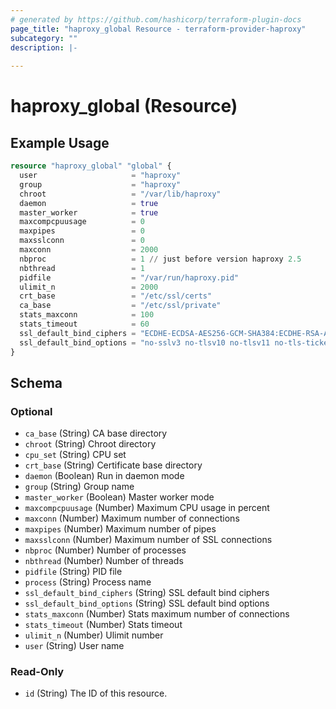 ```yaml
---
# generated by https://github.com/hashicorp/terraform-plugin-docs
page_title: "haproxy_global Resource - terraform-provider-haproxy"
subcategory: ""
description: |-
  
---
```


# haproxy_global (Resource)



## Example Usage

```terraform
resource "haproxy_global" "global" {
  user                     = "haproxy"
  group                    = "haproxy"
  chroot                   = "/var/lib/haproxy"
  daemon                   = true
  master_worker            = true
  maxcompcpuusage          = 0
  maxpipes                 = 0
  maxsslconn               = 0
  maxconn                  = 2000
  nbproc                   = 1 // just before version haproxy 2.5
  nbthread                 = 1
  pidfile                  = "/var/run/haproxy.pid"
  ulimit_n                 = 2000
  crt_base                 = "/etc/ssl/certs"
  ca_base                  = "/etc/ssl/private"
  stats_maxconn            = 100
  stats_timeout            = 60
  ssl_default_bind_ciphers = "ECDHE-ECDSA-AES256-GCM-SHA384:ECDHE-RSA-AES256-GCM-SHA384:ECDHE-ECDSA-CHACHA20-POLY1305:ECDHE-RSA-CHACHA20-POLY1305:ECDHE-ECDSA-AES128-GCM-SHA256:ECDHE-RSA-AES128-GCM-SHA256:ECDHE-ECDSA-AES256-SHA384:ECDHE-RSA-AES256-SHA384:ECDHE-ECDSA-AES128-SHA256:ECDHE-RSA-AES128-SHA256"
  ssl_default_bind_options = "no-sslv3 no-tlsv10 no-tlsv11 no-tls-tickets"
}
```

<!-- schema generated by tfplugindocs -->
## Schema

### Optional

- `ca_base` (String) CA base directory
- `chroot` (String) Chroot directory
- `cpu_set` (String) CPU set
- `crt_base` (String) Certificate base directory
- `daemon` (Boolean) Run in daemon mode
- `group` (String) Group name
- `master_worker` (Boolean) Master worker mode
- `maxcompcpuusage` (Number) Maximum CPU usage in percent
- `maxconn` (Number) Maximum number of connections
- `maxpipes` (Number) Maximum number of pipes
- `maxsslconn` (Number) Maximum number of SSL connections
- `nbproc` (Number) Number of processes
- `nbthread` (Number) Number of threads
- `pidfile` (String) PID file
- `process` (String) Process name
- `ssl_default_bind_ciphers` (String) SSL default bind ciphers
- `ssl_default_bind_options` (String) SSL default bind options
- `stats_maxconn` (Number) Stats maximum number of connections
- `stats_timeout` (Number) Stats timeout
- `ulimit_n` (Number) Ulimit number
- `user` (String) User name

### Read-Only

- `id` (String) The ID of this resource.
